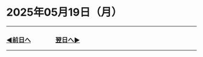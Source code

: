 # 2025年05月19日（月）

---

### [◀️前日へ](https://github.com/yuasys/chatty-journal/blob/main/2025/05/2025-05-18.md)&emsp;&emsp;&emsp;&emsp;[翌日へ▶️](https://github.com/yuasys/chatty-journal/blob/main/2025/05/2025-05-20.md)

---
